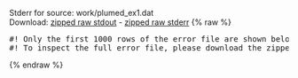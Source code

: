 Stderr for source:  work/plumed_ex1.dat   
Download: [zipped raw stdout](plumed_ex1.dat.plumed.stdout.txt.zip) - [zipped raw stderr](plumed_ex1.dat.plumed.stderr.txt.zip) 
{% raw %}
<pre>
#! Only the first 1000 rows of the error file are shown below
#! To inspect the full error file, please download the zipped raw stderr file above
</pre>
{% endraw %}
